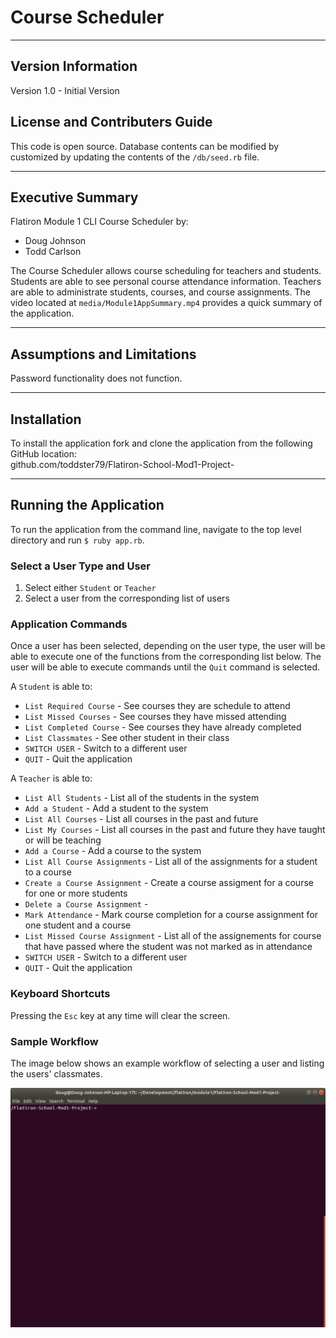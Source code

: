 # Course Scheduler
***
## Version Information
Version 1.0 - Initial Version

## License and Contributers Guide
This code is open source.  Database contents can be modified by customized by updating the contents of the `/db/seed.rb` file.

***
## Executive Summary
Flatiron Module 1 CLI Course Scheduler by:
* Doug Johnson
* Todd Carlson

The Course Scheduler allows course scheduling for teachers and students.  Students are able to see personal course attendance information.  Teachers are able to administrate students, courses, and course assignments.  The video located at `media/Module1AppSummary.mp4` provides a quick summary of the application.

***
## Assumptions and Limitations
Password functionality does not function.

***
## Installation
To install the application fork and clone the application from the following GitHub location:   
github.com/toddster79/Flatiron-School-Mod1-Project-

***
## Running the Application
To run the application from the command line, navigate to the top level directory and run `$ ruby app.rb`.

### Select a User Type and User
1. Select either `Student` or `Teacher`
1. Select a user from the corresponding list of users

### Application Commands
Once a user has been selected, depending on the user type, the user will be able to execute one of the functions from the corresponding list below.  The user will be able to execute commands until the `Quit` command is selected.

A `Student` is able to:
* `List Required Course` - See courses they are schedule to attend
* `List Missed Courses` - See courses they have missed attending
* `List Completed Course` - See courses they have already completed
* `List Classmates` - See other student in their class
* `SWITCH USER` - Switch to a different user
* `QUIT` - Quit the application

A `Teacher` is able to:
* `List All Students` - List all of the students in the system 
* `Add a Student` - Add a student to the system
* `List All Courses` - List all courses in the past and future
* `List My Courses` - List all courses in the past and future they have taught or will be teaching
* `Add a Course` - Add a course to the system
* `List All Course Assignments` - List all of the assignments for a student to a course
* `Create a Course Assignment` - Create a course assigment for a course for one or more students
* `Delete a Course Assignment` - 
* `Mark Attendance` - Mark course completion for a course assignment for one student and a course
* `List Missed Course Assignment` - List all of the assignements for course that have passed where the student was not marked as in attendance
* `SWITCH USER` - Switch to a different user
* `QUIT` - Quit the application

### Keyboard Shortcuts
Pressing the `Esc` key at any time will clear the screen.

### Sample Workflow
The image below shows an example workflow of selecting a user and listing the users' classmates.

![image](media/ezgif.com-apng-maker.png)